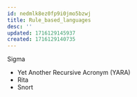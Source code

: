 ```yaml
---
id: nedmlk8ez0fp9i0jmo5bzwj
title: Rule_based_languages
desc: ''
updated: 1716129145937
created: 1716129140735
---
```

Sigma
- Yet Another Recursive Acronym
(YARA)
- Rita
- Snort